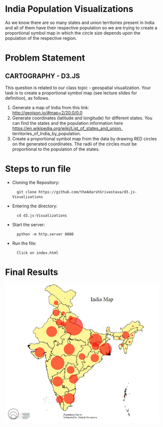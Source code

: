 # India Population Visualizations

As we know there are so many states and union territories present in India and all of them have their respective population so we are trying to create a proportional symbol map in which the circle size depends upon the population of the respective region.

# Problem Statement

## CARTOGRAPHY - D3.JS
This question is related to our class topic - geospatial visualization. Your task is to create a proportional
symbol map (see lecture slides for definition), as follows.
1. Generate a map of India from this link: http://geojson.io/#map=2/20.0/0.0
2. Generate coordinates (latitude and longitude) for different states. You can find the states and the
population information here https://en.wikipedia.org/wiki/List_of_states_and_union_
territories_of_India_by_population.
3. Create a proportional symbol map from the data by drawing RED circles on the generated coordinates.
The radii of the circles must be proportional to the population of the states.

# Steps to run file

- Cloning the Repository: 

        git clone https://github.com/theAdarshSrivastava/d3.js-Visualizations
        
- Entering the directory: 

        cd d3.js-Visualizations
        
- Start the server:
   
        python -m http.server 8080
        
- Run the file: 

        Click on index.html
        

# Final Results

![img](map-ss.png)
